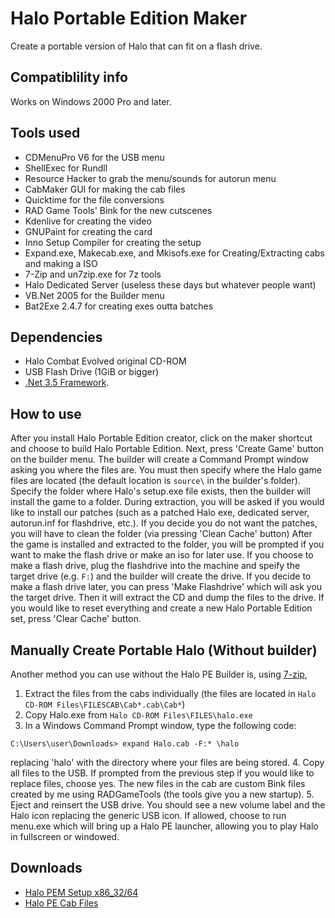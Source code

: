 # Halo Portable Edition Maker

Create a portable version of Halo that can fit on a flash drive.

## Compatiblility info

Works on Windows 2000 Pro and later.

## Tools used

* CDMenuPro V6 for the USB menu
* ShellExec for Rundll
* Resource Hacker to grab the menu/sounds for autorun menu
* CabMaker GUI for making the cab files
* Quicktime for the file conversions
* RAD Game Tools' Bink for the new cutscenes
* Kdenlive for creating the video
* GNUPaint for creating the card
* Inno Setup Compiler for creating the setup
* Expand.exe, Makecab.exe, and Mkisofs.exe for Creating/Extracting cabs and making a ISO
* 7-Zip and un7zip.exe for 7z tools
* Halo Dedicated Server (useless these days but whatever people want)
* VB.Net 2005 for the Builder menu
* Bat2Exe 2.4.7 for creating exes outta batches

## Dependencies

* Halo Combat Evolved original CD-ROM
* USB Flash Drive (1GiB or bigger)
* [.Net 3.5 Framework](https://www.microsoft.com/en-us/download/details.aspx?id=25150).

## How to use

After you install Halo Portable Edition creator, click on the maker shortcut and choose to build Halo Portable Edition. Next, press 'Create Game' button on the builder menu. The builder will create a Command Prompt window asking you where the files are. You must then specify where the Halo game files are located (the default location is `source\` in the builder's folder). Specify the folder where Halo's setup.exe file exists, then the builder will install the game to a folder. During extraction, you will be asked if you would like to install our patches (such as a patched Halo exe, dedicated server, autorun.inf for flashdrive, etc.). If you decide you do not want the patches, you will have to clean the folder (via pressing 'Clean Cache' button) After the game is installed and extracted to the folder, you will be prompted if you want to make the flash drive or make an iso for later use. If you choose to make a flash drive, plug the flashdrive into the machine and speify the target drive (e.g. `F:`) and the builder will create the drive. If you decide to make a flash drive later, you can press 'Make Flashdrive' which will ask you the target drive. Then it will extract the CD and dump the files to the drive. If you would like to reset everything and create a new Halo Portable Edition set, press 'Clear Cache' button.

## Manually Create Portable Halo (Without builder)

Another method you can use without the Halo PE Builder is, using [7-zip](https://www.7-zip.org),

1. Extract the files from the cabs individually (the files are located in `Halo CD-ROM Files\FILESCAB\Cab*.cab\Cab*`)
2. Copy Halo.exe from `Halo CD-ROM Files\FILES\halo.exe`
3. In a Windows Command Prompt window, type the following code:
```
C:\Users\user\Downloads> expand Halo.cab -F:* \halo
```
replacing 'halo' with the directory where your files are being stored.
4. Copy all files to the USB. If prompted from the previous step if you would like to replace files, choose yes. The new files in the cab are custom Bink files created by me using RADGameTools (the tools give you a new startup).
5. Eject and reinsert the USB drive. You should see a new volume label and the Halo icon replacing the generic USB icon. If allowed, choose to run menu.exe which will bring up a Halo PE launcher, allowing you to play Halo in fullscreen or windowed.

## Downloads

* [Halo PEM Setup x86_32/64](#)
* [Halo PE Cab Files](#)
